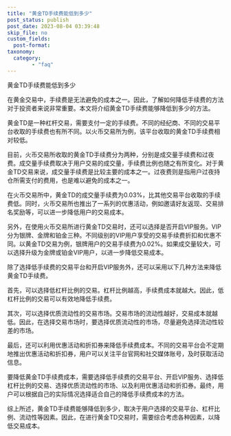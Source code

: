 ```yaml
---
title: "黄金TD手续费能低到多少"
post_status: publish
post_date: 2023-08-04 03:39:48
skip_file: no
custom_fields: 
  post-format: 
taxonomy:
  category:
        - "faq"
---
```


黄金TD手续费能低到多少

在黄金交易中，手续费是无法避免的成本之一。因此，了解如何降低手续费的方法对于投资者来说非常重要。本文将介绍黄金TD手续费能够降低到多少的方法。

黄金TD是一种杠杆交易，需要支付一定的手续费。不同的经纪商、不同的交易平台收取的手续费也有所不同。以火币交易所为例，该平台收取的黄金TD手续费相对较低。

目前，火币交易所收取的黄金TD手续费分为两种，分别是成交量手续费和过夜费。成交量手续费取决于用户交易的成交量，手续费比例也随之有所变化。对于黄金TD交易来说，成交量手续费是比较主要的成本之一。过夜费则是指用户过夜持仓所需支付的费用，也是难以避免的成本之一。

在火币交易所中，黄金TD的成交量手续费为0.03%，比其他交易平台收取的手续费低。同时，火币交易所也推出了一系列的优惠活动，例如邀请好友返现、交易排名奖励等，可以进一步降低用户的交易成本。

另外，在使用火币交易所进行黄金TD交易时，还可以选择是否开启VIP服务。VIP分为银牌、金牌和铂金三种。不同级别的VIP用户享受的交易手续费折扣和优惠不同。以黄金TD交易为例，银牌用户的交易手续费为0.02%。如果成交量较大，可以选择升级为金牌或铂金VIP用户，以进一步降低交易成本。

除了选择低手续费的交易平台和开启VIP服务外，还可以采用以下几种方法来降低黄金TD手续费。

首先，可以选择低杠杆比例的交易。杠杆比例越高，手续费成本就越大。因此，低杠杆比例的交易可以有效地降低手续费。

其次，可以选择优质流动性的交易市场。交易市场的流动性越好，交易成本就越低。因此，在选择交易市场时，要选择优质流动性的市场，尽量避免选择流动性较差的市场。

最后，还可以利用优惠活动和折扣券来降低手续费成本。不同的交易平台会不定期地推出优惠活动和折扣券，用户可以关注平台官网和社交媒体账号，及时获取活动信息。

要降低黄金TD手续费成本，需要选择低手续费的交易平台、开启VIP服务、选择低杠杆比例的交易、选择优质流动性的市场、以及利用优惠活动和折扣券。最终，用户可以根据自己的实际情况选择适合自己的降低手续费成本的方法。

综上所述，黄金TD手续费能够降低到多少，取决于用户选择的交易平台、杠杆比例、流动性等因素。因此，在进行黄金TD交易时，需要综合考虑各种因素，以降低交易成本。
